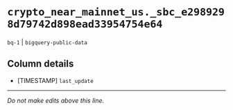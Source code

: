 # `crypto_near_mainnet_us._sbc_e2989298d79742d898ead33954754e64`
`bq-1` | `bigquery-public-data`

## Column details
* [TIMESTAMP] `last_update`

-------------------------------------------------------------------------------
*Do not make edits above this line.*
